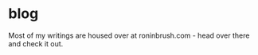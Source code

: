 blog
====
Most of my writings are housed over at roninbrush.com - head over there and check it out.
